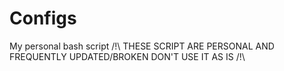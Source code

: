 # Configs
My personal bash script
/!\ THESE SCRIPT ARE PERSONAL AND FREQUENTLY UPDATED/BROKEN DON'T USE IT AS IS /!\
